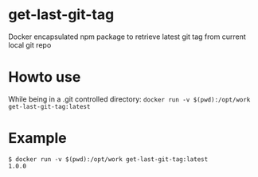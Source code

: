 # get-last-git-tag
Docker encapsulated npm package to retrieve latest git tag from current local git repo

# Howto use
While being in a .git controlled directory:
```docker run -v $(pwd):/opt/work get-last-git-tag:latest```

# Example
```
$ docker run -v $(pwd):/opt/work get-last-git-tag:latest
1.0.0
```
